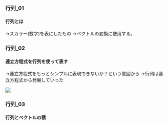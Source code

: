 ### 行列_01
#### 行列とは
→スカラー(数字)を表にしたもの
→ベクトルの変換に使用する。

### 行列_02
#### 連立方程式を行列を使って表す
→連立方程式をもっとシンプルに表現できないか？という意図から
→行列は連立方程式から発展していった

<img src="https://latex.codecogs.com/gif.latex?\begin{pmatrix}a%20&%20b%20\\%20c%20&%20d%20\end{pmatrix}"/>

### 行列_03
#### 行列とベクトルの積
